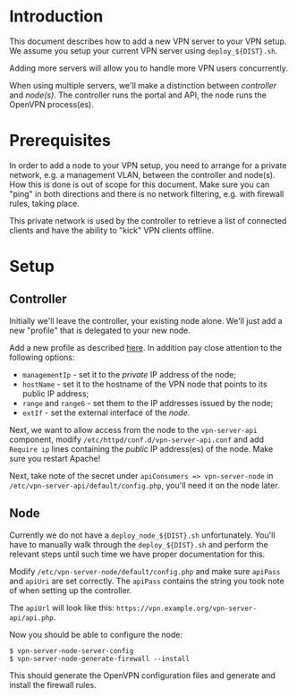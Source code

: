# Introduction

This document describes how to add a new VPN server to your VPN setup. We 
assume you setup your current VPN server using `deploy_${DIST}.sh`.

Adding more servers will allow you to handle more VPN users concurrently.

When using multiple servers, we'll make a distinction between _controller_ and
_node(s)_. The controller runs the portal and API, the node runs the OpenVPN 
process(es).

# Prerequisites

In order to add a node to your VPN setup, you need to arrange for a private
network, e.g. a management VLAN, between the controller and node(s). How this 
is done is out of scope for this document. Make sure you can "ping" in both 
directions and there is no network filtering, e.g. with firewall rules, taking 
place.

This private network is used by the controller to retrieve a list of connected
clients and have the ability to "kick" VPN clients offline.

# Setup

## Controller

Initially we'll leave the controller, your existing node alone. We'll just add
a new "profile" that is delegated to your new node.

Add a new profile as described [here](MULTI_PROFILE.md). In addition pay close
attention to the following options:

* `managementIp` - set it to the _private_ IP address of the node;
* `hostName` - set it to the hostname of the VPN node that points to its 
  public IP address;
* `range` and `range6` - set them to the IP addresses issued by the node;
* `extIf` - set the external interface of the _node_.

Next, we want to allow access from the node to the `vpn-server-api` component, 
modify `/etc/httpd/conf.d/vpn-server-api.conf` and add `Require ip` lines 
containing the _public_ IP address(es) of the node. Make sure you restart 
Apache!

Next, take note of the secret under `apiConsumers => vpn-server-node` in 
`/etc/vpn-server-api/default/config.php`, you'll need it on the node
later.

## Node

Currently we do not have a `deploy_node_${DIST}.sh` unfortunately. You'll have
to manually walk through the `deploy_${DIST}.sh` and perform the relevant steps
until such time we have proper documentation for this.

Modify `/etc/vpn-server-node/default/config.php` and make sure `apiPass` and
`apiUri` are set correctly. The `apiPass` contains the string you took note of
when setting up the controller.

The `apiUrl` will look like this: 
`https://vpn.example.org/vpn-server-api/api.php`.

Now you should be able to configure the node:

    $ vpn-server-node-server-config
    $ vpn-server-node-generate-firewall --install

This should generate the OpenVPN configuration files and generate and install
the firewall rules.
